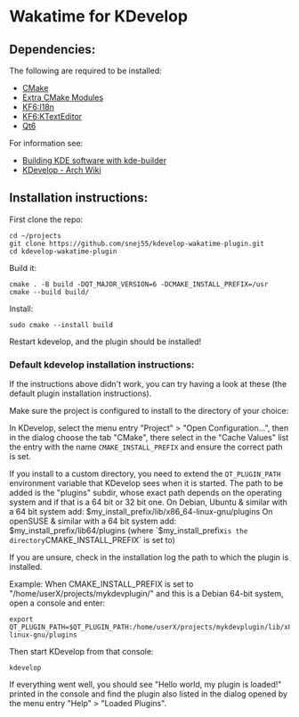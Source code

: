 # Wakatime for KDevelop

## Dependencies:

The following are required to be installed:

* [CMake](https://cmake.org/)
* [Extra CMake Modules](https://invent.kde.org/frameworks/extra-cmake-modules)
* [KF6:I18n](https://github.com/KDE/ki18n)
* [KF6:KTextEditor](https://github.com/KDE/ktexteditor)
* [Qt6](https://doc.qt.io/qt-6/)

For information see: 
 * [Building KDE software with kde-builder](https://develop.kde.org/docs/getting-started/building/kde-builder-compile/)
 * [KDevelop - Arch Wiki](https://wiki.archlinux.org/title/KDevelop)

## Installation instructions:

First clone the repo:

```
cd ~/projects
git clone https://github.com/snej55/kdevelop-wakatime-plugin.git
cd kdevelop-wakatime-plugin
```

Build it:
```
cmake . -B build -DQT_MAJOR_VERSION=6 -DCMAKE_INSTALL_PREFIX=/usr
cmake --build build/
```

Install:
```
sudo cmake --install build
```

Restart kdevelop, and the plugin should be installed!

### Default kdevelop installation instructions:

If the instructions above didn't work, you can try having a look at these (the default plugin installation instructions).

Make sure the project is configured to install to the directory of your choice:

In KDevelop, select the menu entry "Project" > "Open Configuration...",
then in the dialog choose the tab "CMake",
there select in the "Cache Values" list the entry with the name `CMAKE_INSTALL_PREFIX`
and ensure the correct path is set.

If you install to a custom directory, you need to extend the `QT_PLUGIN_PATH`
environment variable that KDevelop sees when it is started. The path to be added
is the "plugins" subdir, whose exact path depends on the operating system and
if that is a 64 bit or 32 bit one.
On Debian, Ubuntu & similar with a 64 bit system add:
    $my_install_prefix/lib/x86_64-linux-gnu/plugins
On openSUSE & similar with a 64 bit system add:
    $my_install_prefix/lib64/plugins
(where `$my_install_prefix` is the directory `CMAKE_INSTALL_PREFIX` is set to)

If you are unsure, check in the installation log the path to which the plugin is installed.


Example:
When CMAKE_INSTALL_PREFIX is set to "/home/userX/projects/mykdevplugin/" and
this is a Debian 64-bit system, open a console and enter:

    export QT_PLUGIN_PATH=$QT_PLUGIN_PATH:/home/userX/projects/mykdevplugin/lib/x86_64-linux-gnu/plugins 

Then start KDevelop from that console:

    kdevelop

If everything went well, you should see "Hello world, my plugin is loaded!" printed in the console and find the plugin also listed in the dialog opened by the menu entry "Help" > "Loaded Plugins".
